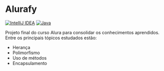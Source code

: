 # Alurafy
[![IntelliJ IDEA](https://img.shields.io/badge/IntelliJ_IDEA-000000.svg?style=for-the-badge&logo=intellij-idea&logoColor=white)](https://www.jetbrains.com/idea/)
[![Java](https://img.shields.io/badge/Java-ED8B00?style=for-the-badge&logo=openjdk&logoColor=white)](https://openjdk.java.net/)


Projeto final do curso Alura para consolidar os conhecimentos aprendidos.
Entre os principais tópicos estudados estão:
* Herança
* Polimorfismo
* Uso de métodos
* Encapsulamento
